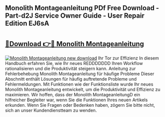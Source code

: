 ## Monolith Montageanleitung PDf Free Download - Part-d2J Service Owner Guide - User Repair Edition EJ6sA

# <h2><a href="http://df8tduk.blite.top/?on=Monolith+Montageanleitung">🔗Download 👉🔴 Monolith Montageanleitung</a></h2>

[![Monolith Montageanleitung new download](https://i.imgur.com/lujVjoI.png)](http://df8tduk.blite.top/?on=Monolith+Montageanleitung)
Ihr Tor zur Effizienz In diesem Handbuch erfahren Sie, wie Ihr neues REDDDDDDD Ihren Workflow rationalisieren und die Produktivität steigern kann. Anleitung zur Fehlerbehebung Monolith Montageanleitung für häufige Probleme Dieser Abschnitt enthält Lösungen für häufig auftretende Probleme und Fehlermeldungen. Mit Funktionen wie der Funktionsliste wurde Ihr neues Monolith Montageanleitung entwickelt, um die Produktivität und Effizienz zu maximieren. Wir hoffen, dass der Monolith MontageanleitungD ein hilfreicher Begleiter war, wenn Sie die Funktionen Ihres neuen Artikels erkunden. Wenn Sie Fragen oder Bedenken haben, zögern Sie bitte nicht, sich an unser Kundendienstteam zu wenden.

